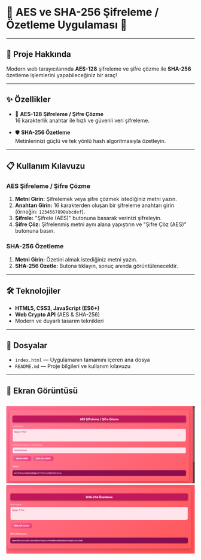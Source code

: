 # 🎉 AES ve SHA-256 Şifreleme / Özetleme Uygulaması 🔐

---

## 🚀 Proje Hakkında

Modern web tarayıcılarında **AES-128** şifreleme ve şifre çözme ile **SHA-256** özetleme işlemlerini yapabileceğiniz bir araç!  

---

## ✨ Özellikler

- 🔑 **AES-128 Şifreleme / Şifre Çözme**  
  16 karakterlik anahtar ile hızlı ve güvenli veri şifreleme.
  
- 🛡️ **SHA-256 Özetleme**  
  Metinlerinizi güçlü ve tek yönlü hash algoritmasıyla özetleyin.



---

## 📋 Kullanım Kılavuzu

### AES Şifreleme / Şifre Çözme

1. **Metni Girin:** Şifrelemek veya şifre çözmek istediğiniz metni yazın.  
2. **Anahtarı Girin:** 16 karakterden oluşan bir şifreleme anahtarı girin (örneğin: `1234567890abcdef`).  
3. **Şifrele:** "Şifrele (AES)" butonuna basarak verinizi şifreleyin.  
4. **Şifre Çöz:** Şifrelenmiş metni aynı alana yapıştırın ve "Şifre Çöz (AES)" butonuna basın.

### SHA-256 Özetleme

1. **Metni Girin:** Özetini almak istediğiniz metni yazın.  
2. **SHA-256 Özetle:** Butona tıklayın, sonuç anında görüntülenecektir.

---

## 🛠️ Teknolojiler

- **HTML5, CSS3, JavaScript (ES6+)**  
- **Web Crypto API** (AES & SHA-256)  
- Modern ve duyarlı tasarım teknikleri

---

## 📂 Dosyalar

- `index.html` — Uygulamanın tamamını içeren ana dosya  
- `README.md` — Proje bilgileri ve kullanım kılavuzu

---

## 📸 Ekran Görüntüsü

![Uygulama Ekran Görüntüsü](SHA/resim1.png)
![Uygulama Ekran Görüntüsü](SHA/resim2.png)
---


